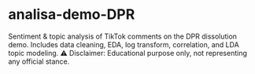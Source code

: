 # analisa-demo-DPR
Sentiment &amp; topic analysis of TikTok comments on the DPR dissolution demo. Includes data cleaning, EDA, log transform, correlation, and LDA topic modeling. ⚠️ Disclaimer: Educational purpose only, not representing any official stance.
